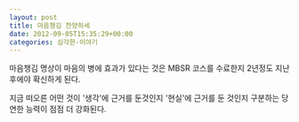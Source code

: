 ```yaml
---
layout: post
title: 마음챙김 찬양하세
date: 2012-09-05T15:35:29+00:00
categories: 심각한-이야기
---
```

마음챙김 명상이 마음의 병에 효과가 있다는 것은 MBSR 코스를 수료한지 2년정도 지난 후에야 확신하게 된다.

지금 떠오른 어떤 것이 '생각'에 근거를 둔것인지 '현실'에 근거를 둔 것인지 구분하는 당연한 능력이 점점 더 강화된다.

